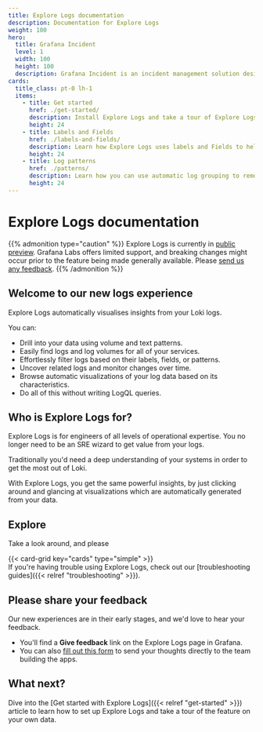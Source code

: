 ```yaml
---
title: Explore Logs documentation
description: Documentation for Explore Logs
weight: 100
hero:
  title: Grafana Incident
  level: 1
  width: 100
  height: 100
  description: Grafana Incident is an incident management solution designed to help teams respond quickly and effectively to incidents, outages, and other critical events.
cards:
  title_class: pt-0 lh-1
  items:
    - title: Get started
      href: ./get-started/
      description: Install Explore Logs and take a tour of Explore Logs using your own data.
      height: 24
    - title: Labels and Fields
      href: ./labels-and-fields/
      description: Learn how Explore Logs uses labels and Fields to help you explore your Loki logs.
      height: 24
    - title: Log patterns
      href: ./patterns/
      description: Learn how you can use automatic log grouping to remove noise and find hard to locate logs.
      height: 24
---
```


# Explore Logs documentation

{{% admonition type="caution" %}}
Explore Logs is currently in [public preview](/docs/release-life-cycle/). Grafana Labs offers limited support, and breaking changes might occur prior to the feature being made generally available.
Please [send us any feedback](https://forms.gle/1sYWCTPvD72T1dPH9).
{{% /admonition %}}

## Welcome to our new logs experience

Explore Logs automatically visualises insights from your Loki logs.

You can:

* Drill into your data using volume and text patterns.
* Easily find logs and log volumes for all of your services.
* Effortlessly filter logs based on their labels, fields, or patterns.
* Uncover related logs and monitor changes over time.
* Browse automatic visualizations of your log data based on its characteristics.
* Do all of this without writing LogQL queries.

## Who is Explore Logs for?

Explore Logs is for engineers of all levels of operational expertise. You no longer need to be an SRE wizard to get value from your logs.

Traditionally you'd need a deep understanding of your systems in order to get the most out of Loki. 

With Explore Logs, you get the same powerful insights, by just clicking around and glancing at visualizations which are automatically generated from your data.

## Explore

Take a look around, and please 

{{< card-grid key="cards" type="simple" >}}
<br>
If you're having trouble using Explore Logs, check out our [troubleshooting guides]({{< relref "troubleshooting" >}}).

## Please share your feedback

Our new experiences are in their early stages, and we'd love to hear your feedback.

* You'll find a **Give feedback** link on the Explore Logs page in Grafana.
* You can also [fill out this form](https://forms.gle/1sYWCTPvD72T1dPH9) to send your thoughts directly to the team building the apps.

## What next?

Dive into the [Get started with Explore Logs]({{< relref "get-started" >}}) article to learn how to set up Explore Logs and take a tour of the feature on your own data. 
